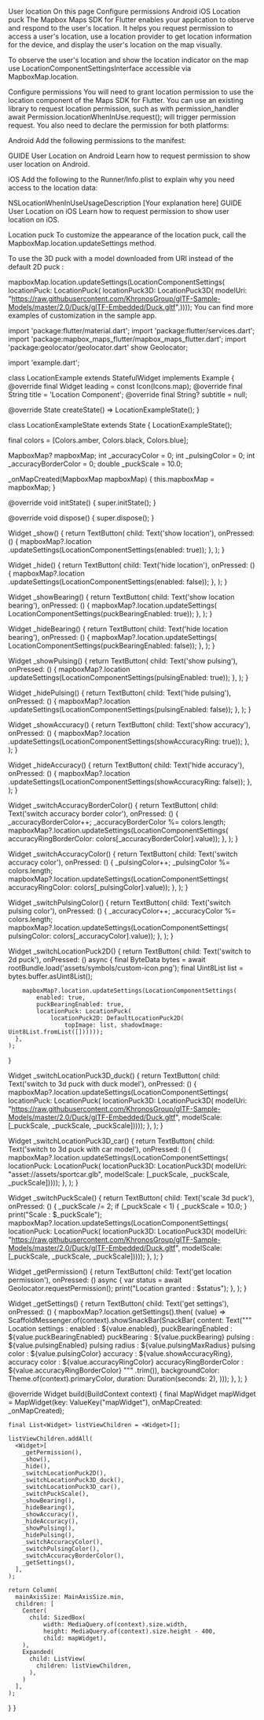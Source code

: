 User location
On this page
Configure permissions
Android
iOS
Location puck
The Mapbox Maps SDK for Flutter enables your application to observe and respond to the user's location. It helps you request permission to access a user's location, use a location provider to get location information for the device, and display the user's location on the map visually.

To observe the user's location and show the location indicator on the map use LocationComponentSettingsInterface accessible via MapboxMap.location.

Configure permissions
You will need to grant location permission to use the location component of the Maps SDK for Flutter. You can use an existing library to request location permission, such as with permission_handler await Permission.locationWhenInUse.request(); will trigger permission request. You also need to declare the permission for both platforms:

Android
Add the following permissions to the manifest:

<uses-permission android:name="android.permission.ACCESS_FINE_LOCATION" />
<uses-permission android:name="android.permission.ACCESS_COARSE_LOCATION" />
GUIDE
User Location on Android
Learn how to request permission to show user location on Android.

iOS
Add the following to the Runner/Info.plist to explain why you need access to the location data:

<key>NSLocationWhenInUseUsageDescription</key>
<string>[Your explanation here]</string>
GUIDE
User Location on iOS
Learn how to request permission to show user location on iOS.

Location puck
To customize the appearance of the location puck, call the MapboxMap.location.updateSettings method.

To use the 3D puck with a model downloaded from URI instead of the default 2D puck :

mapboxMap.location.updateSettings(LocationComponentSettings(
    locationPuck: LocationPuck(
        locationPuck3D: LocationPuck3D(
            modelUri:
                "https://raw.githubusercontent.com/KhronosGroup/glTF-Sample-Models/master/2.0/Duck/glTF-Embedded/Duck.gltf",))));
You can find more examples of customization in the sample app.


import 'package:flutter/material.dart';
import 'package:flutter/services.dart';
import 'package:mapbox_maps_flutter/mapbox_maps_flutter.dart';
import 'package:geolocator/geolocator.dart' show Geolocator;

import 'example.dart';

class LocationExample extends StatefulWidget implements Example {
  @override
  final Widget leading = const Icon(Icons.map);
  @override
  final String title = 'Location Component';
  @override
  final String? subtitle = null;

  @override
  State<StatefulWidget> createState() => LocationExampleState();
}

class LocationExampleState extends State<LocationExample> {
  LocationExampleState();

  final colors = [Colors.amber, Colors.black, Colors.blue];

  MapboxMap? mapboxMap;
  int _accuracyColor = 0;
  int _pulsingColor = 0;
  int _accuracyBorderColor = 0;
  double _puckScale = 10.0;

  _onMapCreated(MapboxMap mapboxMap) {
    this.mapboxMap = mapboxMap;
  }

  @override
  void initState() {
    super.initState();
  }

  @override
  void dispose() {
    super.dispose();
  }

  Widget _show() {
    return TextButton(
      child: Text('show location'),
      onPressed: () {
        mapboxMap?.location
            .updateSettings(LocationComponentSettings(enabled: true));
      },
    );
  }

  Widget _hide() {
    return TextButton(
      child: Text('hide location'),
      onPressed: () {
        mapboxMap?.location
            .updateSettings(LocationComponentSettings(enabled: false));
      },
    );
  }

  Widget _showBearing() {
    return TextButton(
      child: Text('show location bearing'),
      onPressed: () {
        mapboxMap?.location.updateSettings(
            LocationComponentSettings(puckBearingEnabled: true));
      },
    );
  }

  Widget _hideBearing() {
    return TextButton(
      child: Text('hide location bearing'),
      onPressed: () {
        mapboxMap?.location.updateSettings(
            LocationComponentSettings(puckBearingEnabled: false));
      },
    );
  }

  Widget _showPulsing() {
    return TextButton(
      child: Text('show pulsing'),
      onPressed: () {
        mapboxMap?.location
            .updateSettings(LocationComponentSettings(pulsingEnabled: true));
      },
    );
  }

  Widget _hidePulsing() {
    return TextButton(
      child: Text('hide pulsing'),
      onPressed: () {
        mapboxMap?.location
            .updateSettings(LocationComponentSettings(pulsingEnabled: false));
      },
    );
  }

  Widget _showAccuracy() {
    return TextButton(
      child: Text('show accuracy'),
      onPressed: () {
        mapboxMap?.location
            .updateSettings(LocationComponentSettings(showAccuracyRing: true));
      },
    );
  }

  Widget _hideAccuracy() {
    return TextButton(
      child: Text('hide accuracy'),
      onPressed: () {
        mapboxMap?.location
            .updateSettings(LocationComponentSettings(showAccuracyRing: false));
      },
    );
  }

  Widget _switchAccuracyBorderColor() {
    return TextButton(
      child: Text('switch accuracy border color'),
      onPressed: () {
        _accuracyBorderColor++;
        _accuracyBorderColor %= colors.length;
        mapboxMap?.location.updateSettings(LocationComponentSettings(
            accuracyRingBorderColor: colors[_accuracyBorderColor].value));
      },
    );
  }

  Widget _switchAccuracyColor() {
    return TextButton(
      child: Text('switch accuracy color'),
      onPressed: () {
        _pulsingColor++;
        _pulsingColor %= colors.length;
        mapboxMap?.location.updateSettings(LocationComponentSettings(
            accuracyRingColor: colors[_pulsingColor].value));
      },
    );
  }

  Widget _switchPulsingColor() {
    return TextButton(
      child: Text('switch pulsing color'),
      onPressed: () {
        _accuracyColor++;
        _accuracyColor %= colors.length;
        mapboxMap?.location.updateSettings(LocationComponentSettings(
            pulsingColor: colors[_accuracyColor].value));
      },
    );
  }

  Widget _switchLocationPuck2D() {
    return TextButton(
      child: Text('switch to 2d puck'),
      onPressed: () async {
        final ByteData bytes =
            await rootBundle.load('assets/symbols/custom-icon.png');
        final Uint8List list = bytes.buffer.asUint8List();

        mapboxMap?.location.updateSettings(LocationComponentSettings(
            enabled: true,
            puckBearingEnabled: true,
            locationPuck: LocationPuck(
                locationPuck2D: DefaultLocationPuck2D(
                    topImage: list, shadowImage: Uint8List.fromList([])))));
      },
    );
  }

  Widget _switchLocationPuck3D_duck() {
    return TextButton(
      child: Text('switch to 3d puck with duck model'),
      onPressed: () {
        mapboxMap?.location.updateSettings(LocationComponentSettings(
            locationPuck: LocationPuck(
                locationPuck3D: LocationPuck3D(
                    modelUri:
                        "https://raw.githubusercontent.com/KhronosGroup/glTF-Sample-Models/master/2.0/Duck/glTF-Embedded/Duck.gltf",
                    modelScale: [_puckScale, _puckScale, _puckScale]))));
      },
    );
  }

  Widget _switchLocationPuck3D_car() {
    return TextButton(
      child: Text('switch to 3d puck with car model'),
      onPressed: () {
        mapboxMap?.location.updateSettings(LocationComponentSettings(
            locationPuck: LocationPuck(
                locationPuck3D: LocationPuck3D(
                    modelUri: "asset://assets/sportcar.glb",
                    modelScale: [_puckScale, _puckScale, _puckScale]))));
      },
    );
  }

  Widget _switchPuckScale() {
    return TextButton(
      child: Text('scale 3d puck'),
      onPressed: () {
        _puckScale /= 2;
        if (_puckScale < 1) {
          _puckScale = 10.0;
        }
        print("Scale : $_puckScale");
        mapboxMap?.location.updateSettings(LocationComponentSettings(
            locationPuck: LocationPuck(
                locationPuck3D: LocationPuck3D(
                    modelUri:
                        "https://raw.githubusercontent.com/KhronosGroup/glTF-Sample-Models/master/2.0/Duck/glTF-Embedded/Duck.gltf",
                    modelScale: [_puckScale, _puckScale, _puckScale]))));
      },
    );
  }

  Widget _getPermission() {
    return TextButton(
      child: Text('get location permission'),
      onPressed: () async {
        var status = await Geolocator.requestPermission();
        print("Location granted : $status");
      },
    );
  }

  Widget _getSettings() {
    return TextButton(
      child: Text('get settings'),
      onPressed: () {
        mapboxMap?.location.getSettings().then(
            (value) => ScaffoldMessenger.of(context).showSnackBar(SnackBar(
                  content: Text("""
                  Location settings : 
                    enabled : ${value.enabled}, 
                    puckBearingEnabled : ${value.puckBearingEnabled}
                    puckBearing : ${value.puckBearing}
                    pulsing : ${value.pulsingEnabled}
                    pulsing radius : ${value.pulsingMaxRadius}
                    pulsing color : ${value.pulsingColor}
                    accuracy :  ${value.showAccuracyRing},
                    accuracy color :  ${value.accuracyRingColor}
                    accuracyRingBorderColor : ${value.accuracyRingBorderColor}
                    """
                      .trim()),
                  backgroundColor: Theme.of(context).primaryColor,
                  duration: Duration(seconds: 2),
                )));
      },
    );
  }

  @override
  Widget build(BuildContext context) {
    final MapWidget mapWidget =
        MapWidget(key: ValueKey("mapWidget"), onMapCreated: _onMapCreated);

    final List<Widget> listViewChildren = <Widget>[];

    listViewChildren.addAll(
      <Widget>[
        _getPermission(),
        _show(),
        _hide(),
        _switchLocationPuck2D(),
        _switchLocationPuck3D_duck(),
        _switchLocationPuck3D_car(),
        _switchPuckScale(),
        _showBearing(),
        _hideBearing(),
        _showAccuracy(),
        _hideAccuracy(),
        _showPulsing(),
        _hidePulsing(),
        _switchAccuracyColor(),
        _switchPulsingColor(),
        _switchAccuracyBorderColor(),
        _getSettings(),
      ],
    );

    return Column(
      mainAxisSize: MainAxisSize.min,
      children: [
        Center(
          child: SizedBox(
              width: MediaQuery.of(context).size.width,
              height: MediaQuery.of(context).size.height - 400,
              child: mapWidget),
        ),
        Expanded(
          child: ListView(
            children: listViewChildren,
          ),
        )
      ],
    );
  }
}